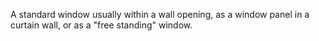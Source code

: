 A standard window usually within a wall opening, as a window panel in a curtain wall, or as a "free standing" window.